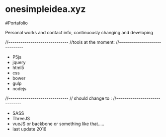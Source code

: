 # onesimpleidea.xyz
#Portafolio

Personal works and contact info, continuously changing and developing 

//------------------------------
//tools at the moment:
//------------------------------

- P5js
- jquery
- html5
- css
- bower
- gulp 
- nodejs

//------------------------------
// should change to :
//------------------------------

- SASS
- ThreeJS
- vueJS or backbone or something like that.....
- last update 2016 
